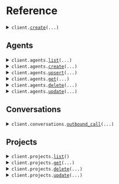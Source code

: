 # Reference
<details><summary><code>client.<a href="src/phonic/client.py">create</a>(...)</code></summary>
<dl>
<dd>

#### 📝 Description

<dl>
<dd>

<dl>
<dd>

Creates a new project in a workspace.
</dd>
</dl>
</dd>
</dl>

#### 🔌 Usage

<dl>
<dd>

<dl>
<dd>

```python
from phonic import Phonic

client = Phonic(
    token="YOUR_TOKEN",
)
client.create(
    name="customer-support",
)

```
</dd>
</dl>
</dd>
</dl>

#### ⚙️ Parameters

<dl>
<dd>

<dl>
<dd>

**name:** `str` — The name of the project. Can only contain lowercase letters, numbers and hyphens. Must be unique within the workspace.
    
</dd>
</dl>

<dl>
<dd>

**request_options:** `typing.Optional[RequestOptions]` — Request-specific configuration.
    
</dd>
</dl>
</dd>
</dl>


</dd>
</dl>
</details>

## Agents
<details><summary><code>client.agents.<a href="src/phonic/agents/client.py">list</a>(...)</code></summary>
<dl>
<dd>

#### 📝 Description

<dl>
<dd>

<dl>
<dd>

Returns all agents in a project.
</dd>
</dl>
</dd>
</dl>

#### 🔌 Usage

<dl>
<dd>

<dl>
<dd>

```python
from phonic import Phonic

client = Phonic(
    token="YOUR_TOKEN",
)
client.agents.list()

```
</dd>
</dl>
</dd>
</dl>

#### ⚙️ Parameters

<dl>
<dd>

<dl>
<dd>

**project:** `typing.Optional[str]` — The name of the project to list agents for.
    
</dd>
</dl>

<dl>
<dd>

**request_options:** `typing.Optional[RequestOptions]` — Request-specific configuration.
    
</dd>
</dl>
</dd>
</dl>


</dd>
</dl>
</details>

<details><summary><code>client.agents.<a href="src/phonic/agents/client.py">create</a>(...)</code></summary>
<dl>
<dd>

#### 📝 Description

<dl>
<dd>

<dl>
<dd>

Creates a new agent in a project.
</dd>
</dl>
</dd>
</dl>

#### 🔌 Usage

<dl>
<dd>

<dl>
<dd>

```python
from phonic import Phonic
from phonic.agents import (
    CreateAgentRequestConfigurationEndpoint,
    CreateAgentRequestTemplateVariablesValue,
)

client = Phonic(
    token="YOUR_TOKEN",
)
client.agents.create(
    name="support-agent",
    phone_number="assign-automatically",
    timezone="America/Los_Angeles",
    voice_id="sarah",
    welcome_message="Hi {{customer_name}}. How can I help you today?",
    system_prompt="You are an expert in {{subject}}. Be friendly, helpful and concise.",
    template_variables={
        "customer_name": CreateAgentRequestTemplateVariablesValue(),
        "subject": CreateAgentRequestTemplateVariablesValue(
            default_value="Chess",
        ),
    },
    tools=[],
    no_input_poke_sec=30,
    no_input_poke_text="Are you still there?",
    boosted_keywords=["Load ID", "dispatch"],
    configuration_endpoint=CreateAgentRequestConfigurationEndpoint(
        url="https://api.example.com/config",
        headers={"Authorization": "Bearer token123"},
        timeout_ms=7000,
    ),
)

```
</dd>
</dl>
</dd>
</dl>

#### ⚙️ Parameters

<dl>
<dd>

<dl>
<dd>

**name:** `str` — The name of the agent. Can only contain lowercase letters, numbers and hyphens. Must be unique within the project.
    
</dd>
</dl>

<dl>
<dd>

**project:** `typing.Optional[str]` — The name of the project to create the agent in.
    
</dd>
</dl>

<dl>
<dd>

**phone_number:** `typing.Optional[typing.Literal["assign-automatically"]]` 
    
</dd>
</dl>

<dl>
<dd>

**timezone:** `typing.Optional[str]` — The timezone of the agent. Used to format system variables like `{{system_time}}`.
    
</dd>
</dl>

<dl>
<dd>

**voice_id:** `typing.Optional[str]` — The voice ID to use.
    
</dd>
</dl>

<dl>
<dd>

**audio_format:** `typing.Optional[CreateAgentRequestAudioFormat]` — The audio format of the agent.
    
</dd>
</dl>

<dl>
<dd>

**welcome_message:** `typing.Optional[str]` — Message to play when the conversation starts. Can contain template variables like `{{customer_name}}`.
    
</dd>
</dl>

<dl>
<dd>

**system_prompt:** `typing.Optional[str]` — Instructions for the conversation. Can contain template variables like `{{subject}}`.
    
</dd>
</dl>

<dl>
<dd>

**template_variables:** `typing.Optional[typing.Dict[str, CreateAgentRequestTemplateVariablesValue]]` — Variables that can be used in the welcome message and the system prompt.
    
</dd>
</dl>

<dl>
<dd>

**tools:** `typing.Optional[typing.Sequence[CreateAgentRequestToolsItem]]` — Array of built-in or custom tool names to use.
    
</dd>
</dl>

<dl>
<dd>

**no_input_poke_sec:** `typing.Optional[int]` — Number of seconds of silence before sending a poke message. `null` disables the poke message.
    
</dd>
</dl>

<dl>
<dd>

**no_input_poke_text:** `typing.Optional[str]` — The message to send after the specified silence.
    
</dd>
</dl>

<dl>
<dd>

**no_input_end_conversation_sec:** `typing.Optional[int]` — Seconds of silence before ending the conversation.
    
</dd>
</dl>

<dl>
<dd>

**boosted_keywords:** `typing.Optional[typing.Sequence[str]]` — These words, or short phrases, will be more accurately recognized by the agent.
    
</dd>
</dl>

<dl>
<dd>

**configuration_endpoint:** `typing.Optional[CreateAgentRequestConfigurationEndpoint]` — When not `null`, at the beginning of the conversation the agent will make a POST request to this endpoint when to get configuration options.
    
</dd>
</dl>

<dl>
<dd>

**request_options:** `typing.Optional[RequestOptions]` — Request-specific configuration.
    
</dd>
</dl>
</dd>
</dl>


</dd>
</dl>
</details>

<details><summary><code>client.agents.<a href="src/phonic/agents/client.py">upsert</a>(...)</code></summary>
<dl>
<dd>

#### 📝 Description

<dl>
<dd>

<dl>
<dd>

Upserts an agent by name. If an agent with the same name already exists, it will be updated. Otherwise, it will be created.
</dd>
</dl>
</dd>
</dl>

#### 🔌 Usage

<dl>
<dd>

<dl>
<dd>

```python
from phonic import Phonic
from phonic.agents import (
    UpsertAgentRequestConfigurationEndpoint,
    UpsertAgentRequestTemplateVariablesValue,
)

client = Phonic(
    token="YOUR_TOKEN",
)
client.agents.upsert(
    name="support-agent",
    phone_number="assign-automatically",
    timezone="America/Los_Angeles",
    voice_id="sarah",
    welcome_message="Hi {{customer_name}}. How can I help you today?",
    system_prompt="You are an expert in {{subject}}. Be friendly, helpful and concise.",
    template_variables={
        "customer_name": UpsertAgentRequestTemplateVariablesValue(),
        "subject": UpsertAgentRequestTemplateVariablesValue(
            default_value="Chess",
        ),
    },
    tools=[],
    no_input_poke_sec=30,
    no_input_poke_text="Are you still there?",
    boosted_keywords=["Load ID", "dispatch"],
    configuration_endpoint=UpsertAgentRequestConfigurationEndpoint(
        url="https://api.example.com/config",
        headers={"Authorization": "Bearer token123"},
        timeout_ms=7000,
    ),
)

```
</dd>
</dl>
</dd>
</dl>

#### ⚙️ Parameters

<dl>
<dd>

<dl>
<dd>

**project:** `typing.Optional[str]` — The name of the project containing the agent.
    
</dd>
</dl>

<dl>
<dd>

**name:** `typing.Optional[str]` — The name of the agent. Can only contain lowercase letters, numbers and hyphens. Must be unique within the project.
    
</dd>
</dl>

<dl>
<dd>

**phone_number:** `typing.Optional[typing.Literal["assign-automatically"]]` 
    
</dd>
</dl>

<dl>
<dd>

**timezone:** `typing.Optional[str]` — The timezone of the agent. Used to format system variables like `{{system_time}}`.
    
</dd>
</dl>

<dl>
<dd>

**voice_id:** `typing.Optional[str]` — The voice ID to use.
    
</dd>
</dl>

<dl>
<dd>

**audio_format:** `typing.Optional[UpsertAgentRequestAudioFormat]` — The audio format of the agent.
    
</dd>
</dl>

<dl>
<dd>

**welcome_message:** `typing.Optional[str]` — Message to play when the conversation starts. Can contain template variables like `{{customer_name}}`.
    
</dd>
</dl>

<dl>
<dd>

**system_prompt:** `typing.Optional[str]` — Instructions for the conversation. Can contain template variables like `{{subject}}`.
    
</dd>
</dl>

<dl>
<dd>

**template_variables:** `typing.Optional[typing.Dict[str, UpsertAgentRequestTemplateVariablesValue]]` — Variables that can be used in the welcome message and the system prompt.
    
</dd>
</dl>

<dl>
<dd>

**tools:** `typing.Optional[typing.Sequence[UpsertAgentRequestToolsItem]]` — Array of built-in or custom tool names to use.
    
</dd>
</dl>

<dl>
<dd>

**no_input_poke_sec:** `typing.Optional[int]` — Number of seconds of silence before sending a poke message. `null` disables the poke message.
    
</dd>
</dl>

<dl>
<dd>

**no_input_poke_text:** `typing.Optional[str]` — The message to send after the specified silence.
    
</dd>
</dl>

<dl>
<dd>

**no_input_end_conversation_sec:** `typing.Optional[int]` — Seconds of silence before ending the conversation.
    
</dd>
</dl>

<dl>
<dd>

**boosted_keywords:** `typing.Optional[typing.Sequence[str]]` — These words, or short phrases, will be more accurately recognized by the agent.
    
</dd>
</dl>

<dl>
<dd>

**configuration_endpoint:** `typing.Optional[UpsertAgentRequestConfigurationEndpoint]` — When not `null`, at the beginning of the conversation the agent will make a POST request to this endpoint when to get configuration options.
    
</dd>
</dl>

<dl>
<dd>

**request_options:** `typing.Optional[RequestOptions]` — Request-specific configuration.
    
</dd>
</dl>
</dd>
</dl>


</dd>
</dl>
</details>

<details><summary><code>client.agents.<a href="src/phonic/agents/client.py">get</a>(...)</code></summary>
<dl>
<dd>

#### 📝 Description

<dl>
<dd>

<dl>
<dd>

Returns an agent by name or ID.
</dd>
</dl>
</dd>
</dl>

#### 🔌 Usage

<dl>
<dd>

<dl>
<dd>

```python
from phonic import Phonic

client = Phonic(
    token="YOUR_TOKEN",
)
client.agents.get(
    name_or_id="nameOrId",
)

```
</dd>
</dl>
</dd>
</dl>

#### ⚙️ Parameters

<dl>
<dd>

<dl>
<dd>

**name_or_id:** `str` — The name or the ID of the agent to get.
    
</dd>
</dl>

<dl>
<dd>

**project:** `typing.Optional[str]` — The name of the project containing the agent. Only used when `nameOrId` is a name.
    
</dd>
</dl>

<dl>
<dd>

**request_options:** `typing.Optional[RequestOptions]` — Request-specific configuration.
    
</dd>
</dl>
</dd>
</dl>


</dd>
</dl>
</details>

<details><summary><code>client.agents.<a href="src/phonic/agents/client.py">delete</a>(...)</code></summary>
<dl>
<dd>

#### 📝 Description

<dl>
<dd>

<dl>
<dd>

Deletes an agent by name or ID.
</dd>
</dl>
</dd>
</dl>

#### 🔌 Usage

<dl>
<dd>

<dl>
<dd>

```python
from phonic import Phonic

client = Phonic(
    token="YOUR_TOKEN",
)
client.agents.delete(
    name_or_id="nameOrId",
)

```
</dd>
</dl>
</dd>
</dl>

#### ⚙️ Parameters

<dl>
<dd>

<dl>
<dd>

**name_or_id:** `str` — The name or the ID of the agent to delete.
    
</dd>
</dl>

<dl>
<dd>

**project:** `typing.Optional[str]` — The name of the project containing the agent. Only used when `nameOrId` is a name.
    
</dd>
</dl>

<dl>
<dd>

**request_options:** `typing.Optional[RequestOptions]` — Request-specific configuration.
    
</dd>
</dl>
</dd>
</dl>


</dd>
</dl>
</details>

<details><summary><code>client.agents.<a href="src/phonic/agents/client.py">update</a>(...)</code></summary>
<dl>
<dd>

#### 📝 Description

<dl>
<dd>

<dl>
<dd>

Updates an agent by name or ID.
</dd>
</dl>
</dd>
</dl>

#### 🔌 Usage

<dl>
<dd>

<dl>
<dd>

```python
from phonic import Phonic
from phonic.agents import (
    UpdateAgentRequestConfigurationEndpoint,
    UpdateAgentRequestTemplateVariablesValue,
)

client = Phonic(
    token="YOUR_TOKEN",
)
client.agents.update(
    name_or_id="nameOrId",
    name="updated-support-agent",
    phone_number="assign-automatically",
    timezone="America/Los_Angeles",
    voice_id="sarah",
    welcome_message="Hi {{customer_name}}. How can I help you today?",
    system_prompt="You are an expert in {{subject}}. Be friendly, helpful and concise.",
    template_variables={
        "customer_name": UpdateAgentRequestTemplateVariablesValue(),
        "subject": UpdateAgentRequestTemplateVariablesValue(
            default_value="Chess",
        ),
    },
    tools=[],
    no_input_poke_sec=30,
    no_input_poke_text="Are you still there?",
    boosted_keywords=["Load ID", "dispatch"],
    configuration_endpoint=UpdateAgentRequestConfigurationEndpoint(
        url="https://api.example.com/config",
        headers={"Authorization": "Bearer token123"},
        timeout_ms=7000,
    ),
)

```
</dd>
</dl>
</dd>
</dl>

#### ⚙️ Parameters

<dl>
<dd>

<dl>
<dd>

**name_or_id:** `str` — The name or the ID of the agent to update.
    
</dd>
</dl>

<dl>
<dd>

**project:** `typing.Optional[str]` — The name of the project containing the agent. Only used when `nameOrId` is a name.
    
</dd>
</dl>

<dl>
<dd>

**name:** `typing.Optional[str]` — The name of the agent. Can only contain lowercase letters, numbers and hyphens. Must be unique within the project.
    
</dd>
</dl>

<dl>
<dd>

**phone_number:** `typing.Optional[typing.Literal["assign-automatically"]]` 
    
</dd>
</dl>

<dl>
<dd>

**timezone:** `typing.Optional[str]` — The timezone of the agent. Used to format system variables like `{{system_time}}`.
    
</dd>
</dl>

<dl>
<dd>

**voice_id:** `typing.Optional[str]` — The voice ID to use.
    
</dd>
</dl>

<dl>
<dd>

**audio_format:** `typing.Optional[UpdateAgentRequestAudioFormat]` — The audio format of the agent.
    
</dd>
</dl>

<dl>
<dd>

**welcome_message:** `typing.Optional[str]` — Message to play when the conversation starts. Can contain template variables like `{{customer_name}}`.
    
</dd>
</dl>

<dl>
<dd>

**system_prompt:** `typing.Optional[str]` — Instructions for the conversation. Can contain template variables like `{{subject}}`.
    
</dd>
</dl>

<dl>
<dd>

**template_variables:** `typing.Optional[typing.Dict[str, UpdateAgentRequestTemplateVariablesValue]]` — Variables that can be used in the welcome message and the system prompt.
    
</dd>
</dl>

<dl>
<dd>

**tools:** `typing.Optional[typing.Sequence[UpdateAgentRequestToolsItem]]` — Array of built-in or custom tool names to use.
    
</dd>
</dl>

<dl>
<dd>

**no_input_poke_sec:** `typing.Optional[int]` — Number of seconds of silence before sending a poke message. `null` disables the poke message.
    
</dd>
</dl>

<dl>
<dd>

**no_input_poke_text:** `typing.Optional[str]` — The message to send after the specified silence.
    
</dd>
</dl>

<dl>
<dd>

**no_input_end_conversation_sec:** `typing.Optional[int]` — Seconds of silence before ending the conversation.
    
</dd>
</dl>

<dl>
<dd>

**boosted_keywords:** `typing.Optional[typing.Sequence[str]]` — These words, or short phrases, will be more accurately recognized by the agent.
    
</dd>
</dl>

<dl>
<dd>

**configuration_endpoint:** `typing.Optional[UpdateAgentRequestConfigurationEndpoint]` — When not `null`, at the beginning of the conversation the agent will make a POST request to this endpoint when to get configuration options.
    
</dd>
</dl>

<dl>
<dd>

**request_options:** `typing.Optional[RequestOptions]` — Request-specific configuration.
    
</dd>
</dl>
</dd>
</dl>


</dd>
</dl>
</details>

## Conversations
<details><summary><code>client.conversations.<a href="src/phonic/conversations/client.py">outbound_call</a>(...)</code></summary>
<dl>
<dd>

#### 📝 Description

<dl>
<dd>

<dl>
<dd>

Initiates a call to a given phone number.
</dd>
</dl>
</dd>
</dl>

#### 🔌 Usage

<dl>
<dd>

<dl>
<dd>

```python
from phonic import OutboundCallConfig, Phonic

client = Phonic(
    token="YOUR_TOKEN",
)
client.conversations.outbound_call(
    to_phone_number="+19189397081",
    config=OutboundCallConfig(
        agent="support-agent",
        welcome_message="Hi {{customer_name}}. How can I help you today?",
        system_prompt="You are an expert in {{subject}}. Be friendly, helpful and concise.",
        template_variables={"customer_name": "David", "subject": "Chess"},
        voice_id="sarah",
        no_input_poke_sec=30,
        no_input_poke_text="Are you still there?",
        no_input_end_conversation_sec=180,
        boosted_keywords=["Load ID", "dispatch"],
        tools=[],
    ),
)

```
</dd>
</dl>
</dd>
</dl>

#### ⚙️ Parameters

<dl>
<dd>

<dl>
<dd>

**to_phone_number:** `str` — The phone number to call in E.164 format.
    
</dd>
</dl>

<dl>
<dd>

**config:** `typing.Optional[OutboundCallConfig]` 
    
</dd>
</dl>

<dl>
<dd>

**request_options:** `typing.Optional[RequestOptions]` — Request-specific configuration.
    
</dd>
</dl>
</dd>
</dl>


</dd>
</dl>
</details>

## Projects
<details><summary><code>client.projects.<a href="src/phonic/projects/client.py">list</a>()</code></summary>
<dl>
<dd>

#### 📝 Description

<dl>
<dd>

<dl>
<dd>

Returns all projects in a workspace.
</dd>
</dl>
</dd>
</dl>

#### 🔌 Usage

<dl>
<dd>

<dl>
<dd>

```python
from phonic import Phonic

client = Phonic(
    token="YOUR_TOKEN",
)
client.projects.list()

```
</dd>
</dl>
</dd>
</dl>

#### ⚙️ Parameters

<dl>
<dd>

<dl>
<dd>

**request_options:** `typing.Optional[RequestOptions]` — Request-specific configuration.
    
</dd>
</dl>
</dd>
</dl>


</dd>
</dl>
</details>

<details><summary><code>client.projects.<a href="src/phonic/projects/client.py">get</a>(...)</code></summary>
<dl>
<dd>

#### 📝 Description

<dl>
<dd>

<dl>
<dd>

Returns a project by name or ID.
</dd>
</dl>
</dd>
</dl>

#### 🔌 Usage

<dl>
<dd>

<dl>
<dd>

```python
from phonic import Phonic

client = Phonic(
    token="YOUR_TOKEN",
)
client.projects.get(
    name_or_id="nameOrId",
)

```
</dd>
</dl>
</dd>
</dl>

#### ⚙️ Parameters

<dl>
<dd>

<dl>
<dd>

**name_or_id:** `str` — The name or the ID of the project to get.
    
</dd>
</dl>

<dl>
<dd>

**request_options:** `typing.Optional[RequestOptions]` — Request-specific configuration.
    
</dd>
</dl>
</dd>
</dl>


</dd>
</dl>
</details>

<details><summary><code>client.projects.<a href="src/phonic/projects/client.py">delete</a>(...)</code></summary>
<dl>
<dd>

#### 📝 Description

<dl>
<dd>

<dl>
<dd>

Deletes a project by name or ID.
</dd>
</dl>
</dd>
</dl>

#### 🔌 Usage

<dl>
<dd>

<dl>
<dd>

```python
from phonic import Phonic

client = Phonic(
    token="YOUR_TOKEN",
)
client.projects.delete(
    name_or_id="nameOrId",
)

```
</dd>
</dl>
</dd>
</dl>

#### ⚙️ Parameters

<dl>
<dd>

<dl>
<dd>

**name_or_id:** `str` — The name or the ID of the project to delete.
    
</dd>
</dl>

<dl>
<dd>

**request_options:** `typing.Optional[RequestOptions]` — Request-specific configuration.
    
</dd>
</dl>
</dd>
</dl>


</dd>
</dl>
</details>

<details><summary><code>client.projects.<a href="src/phonic/projects/client.py">update</a>(...)</code></summary>
<dl>
<dd>

#### 📝 Description

<dl>
<dd>

<dl>
<dd>

Updates a project by name or ID.
</dd>
</dl>
</dd>
</dl>

#### 🔌 Usage

<dl>
<dd>

<dl>
<dd>

```python
from phonic import Phonic

client = Phonic(
    token="YOUR_TOKEN",
)
client.projects.update(
    name_or_id="nameOrId",
    name="updated-customer-support",
    default_agent="another-agent",
)

```
</dd>
</dl>
</dd>
</dl>

#### ⚙️ Parameters

<dl>
<dd>

<dl>
<dd>

**name_or_id:** `str` — The name or the ID of the project to update.
    
</dd>
</dl>

<dl>
<dd>

**name:** `typing.Optional[str]` — The name of the project. Can only contain lowercase letters, numbers and hyphens. Must be unique within the workspace.
    
</dd>
</dl>

<dl>
<dd>

**default_agent:** `typing.Optional[str]` 
    
</dd>
</dl>

<dl>
<dd>

**request_options:** `typing.Optional[RequestOptions]` — Request-specific configuration.
    
</dd>
</dl>
</dd>
</dl>


</dd>
</dl>
</details>

